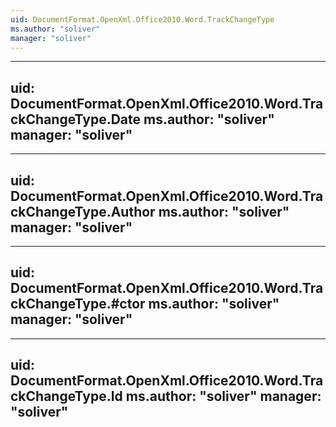 ```yaml
---
uid: DocumentFormat.OpenXml.Office2010.Word.TrackChangeType
ms.author: "soliver"
manager: "soliver"
---
```


---
uid: DocumentFormat.OpenXml.Office2010.Word.TrackChangeType.Date
ms.author: "soliver"
manager: "soliver"
---

---
uid: DocumentFormat.OpenXml.Office2010.Word.TrackChangeType.Author
ms.author: "soliver"
manager: "soliver"
---

---
uid: DocumentFormat.OpenXml.Office2010.Word.TrackChangeType.#ctor
ms.author: "soliver"
manager: "soliver"
---

---
uid: DocumentFormat.OpenXml.Office2010.Word.TrackChangeType.Id
ms.author: "soliver"
manager: "soliver"
---
